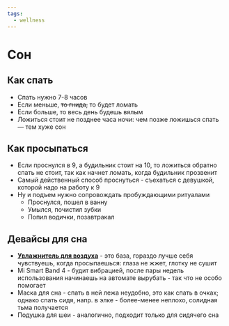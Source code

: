 ```yaml
---
tags:
  - wellness
---
```


# Сон

## Как спать

- Спать нужно 7-8 часов
- Если меньше, ~~то гнида,~~ то будет ломать
- Если больше, то весь день будешь вялым
- Ложиться стоит не позднее часа ночи: чем позже ложишься спать — тем хуже сон

## Как просыпаться

- Если проснулся в 9, а будильник стоит на 10, то ложиться обратно спать не стоит, так как начнет ломать, когда
  будильник прозвенит
- Самый действенный способ проснуться - съехаться с девушкой, которой надо на работу к 9
- Ну и подъем нужно сопровождать пробуждающими ритуалами
    - Проснулся, пошел в ванну
    - Умылся, почистил зубки
    - Попил водички, позавтракал

## Девайсы для сна

- [**Увлажнитель для воздуха**](../daily/home.md) - это база, гораздо лучше себя чувствуешь, когда просыпаешься: глаза не жжет, глотку не сушит 
- Mi Smart Band 4 - будит вибрацией, после пары недель использования начинаешь на автомате вырубать - так что не особо
  помогает
- Маска для сна - спать в ней лежа неудобно, это как спать в очках; однако спать сидя, напр. в элке - более-менее
  неплохо, солидная тьма получается
- Подушка для шеи - аналогично, подходит только для сидячего сна
